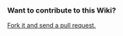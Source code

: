 ### Want to contribute to this Wiki?

[Fork it and send a pull request.](https://github.com/vechain/thor-wiki)